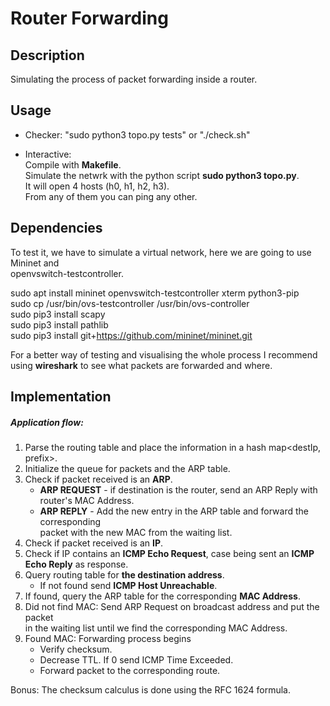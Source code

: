 Router Forwarding 
==
Description
--
Simulating the process of packet forwarding inside a router.

Usage
--
* Checker: "sudo python3 topo.py tests" or "./check.sh"

* Interactive:  
Compile with **Makefile**.  
Simulate the netwrk with the python script **sudo python3 topo.py**.  
It will open 4 hosts (h0, h1, h2, h3).  
From any of them you can ping any other.  

Dependencies
--
To test it, we have to simulate a virtual network, here we are going to use Mininet and  
openvswitch-testcontroller.

sudo apt install mininet openvswitch-testcontroller xterm python3-pip  
sudo cp /usr/bin/ovs-testcontroller /usr/bin/ovs-controller  
sudo pip3 install scapy  
sudo pip3 install pathlib   
sudo pip3 install git+https://github.com/mininet/mininet.git 

For a better way of testing and visualising the whole process I recommend   
using **wireshark** to see what packets are forwarded and where.


Implementation
--
##### Application flow:  
1. Parse the routing table and place the information in a hash map<destIp, prefix>.  
2. Initialize the queue for packets and the ARP table.
3. Check if packet received is an **ARP**.
    * **ARP REQUEST** - if destination is the router, send an ARP Reply with router's MAC Address. 
    * **ARP REPLY** - Add the new entry in the ARP table and forward the corresponding   
    packet with the new MAC from the waiting list. 
4. Check if packet received is an **IP**.
5. Check if IP contains an **ICMP Echo Request**, case being sent an **ICMP Echo Reply** as response.
6. Query routing table for **the destination address**.
    *  If not found send **ICMP Host Unreachable**.
7. If found, query the ARP table for the corresponding **MAC Address**.
8. Did not find MAC: Send ARP Request on broadcast address and put the packet  
in the waiting list until we find the corresponding MAC Address.  
9. Found MAC: Forwarding process begins
    * Verify checksum.
    * Decrease TTL. If 0 send ICMP Time Exceeded.
    * Forward packet to the corresponding route.

Bonus: The checksum calculus is done using the RFC 1624 formula.
